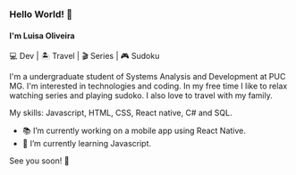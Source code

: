 ### Hello World! 👋

#### I'm Luisa Oliveira

:computer: Dev | :desert_island: Travel | :clapper: Series | :video_game: Sudoku

I'm a undergraduate student of Systems Analysis and Development at PUC MG. I'm interested in technologies and coding. In my free time I like to relax watching series and playing sudoko. I also love to travel with my family.

My skills: Javascript, HTML, CSS, React native, C# and SQL.

- :books: I’m currently working on a mobile app using React Native.  
- 🌱 I’m currently learning Javascript.  


See you soon! :star_struck:
